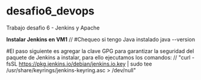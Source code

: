 # desafio6_devops
Trabajo desafio 6  - Jenkins y Apache

**Instalar Jenkins en VM1** //
#Chequeo si tengo Java instalado
java --version

#El paso siguiente es agregar la clave GPG para garantizar la seguridad del paquete de Jenkins a instalar, para ello ejecutamos los comandos: //
"curl -fsSL https://pkg.jenkins.io/debian/jenkins.io.key | sudo tee /usr/share/keyrings/jenkins-keyring.asc > /dev/null"

